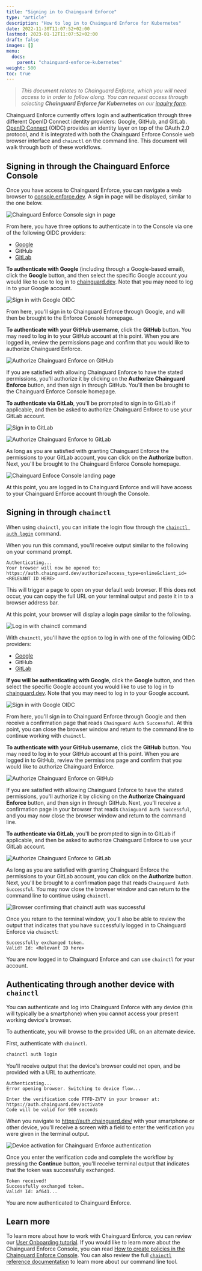 ```yaml
---
title: "Signing in to Chainguard Enforce"
type: "article"
description: "How to log in to Chainguard Enforce for Kubernetes"
date: 2022-11-30T11:07:52+02:00
lastmod: 2023-01-12T11:07:52+02:00
draft: false
images: []
menu:
  docs:
    parent: "chainguard-enforce-kubernetes"
weight: 500
toc: true
---
```


> _This document relates to Chainguard Enforce, which you will need access to in order to follow along. You can request access through selecting **Chainguard Enforce for Kubernetes** on our [inquiry form](https://www.chainguard.dev/get-demo?utm_source=docs)._

Chainguard Enforce currently offers login and authentication through three different OpenID Connect identity providers: Google, GitHub, and GitLab. [OpenID Connect](https://openid.net/connect/) (OIDC) provides an identity layer on top of the OAuth 2.0 protocol, and it is integrated with both the Chainguard Enforce Console web browser interface and `chainctl` on the command line. This document will walk through both of these workflows.

## Signing in through the Chainguard Enforce Console

Once you have access to Chainguard Enforce, you can navigate a web browser to [console.enforce.dev](https://console.enforce.dev). A sign in page will be displayed, similar to the one below. 

![Chainguard Enforce Console sign in page](console-sign-in.png)

From here, you have three options to authenticate in to the Console via one of the following OIDC providers: 

* [Google](https://developers.google.com/identity/openid-connect/openid-connect)
* GitHub
* [GitLab](https://docs.gitlab.com/ee/integration/openid_connect_provider.html)

**To authenticate with Google** (including through a Google-based email), click the **Google** button, and then select the specific Google account you would like to use to log in to [chainguard.dev](https://chainguard.dev). Note that you may need to log in to your Google account. 

![Sign in with Google OIDC](sign-in-with-google.png)

From here, you'll sign in to Chainguard Enforce through Google, and will then be brought to the Enforce Console homepage. 

**To authenticate with your GitHub username**, click the **GitHub** button. You may need to log in to your GitHub account at this point. When you are logged in, review the permissions page and confirm that you would like to authorize Chainguard Enforce.

![Authorize Chainguard Enforce on GitHub](sign-in-with-github.png)

If you are satisfied with allowing Chainguard Enforce to have the stated permissions, you'll authorize it by clicking on the **Authorize Chainguard Enforce** button, and then sign in through GitHub. You'll then be brought to the Chainguard Enforce Console homepage.

**To authenticate via GitLab**, you'll be prompted to sign in to GitLab if applicable, and then be asked to authorize Chainguard Enforce to use your GitLab account. 

![Sign in to GitLab](sign-in-with-gitlab.jpg)

![Authorize Chainguard Enforce to GitLab](authorize-chainguard-enforce-gitlab.png)

As long as you are satisfied with granting Chainguard Enforce the permissions to your GitLab account, you can click on the **Authorize** button. Next, you'll be brought to the Chainguard Enforce Console homepage.

![Chainguard Enfoce Console landing page](chainguard-enforce-console-landing-page.png)

At this point, you are logged in to Chainguard Enforce and will have access to your Chainguard Enforce account through the Console. 

## Signing in through `chainctl`

When using `chainctl`, you can initiate the login flow through the [`chainctl auth login`](https://edu.chainguard.dev/chainguard/chainguard-enforce/chainctl-docs/chainctl_auth_login/) command. 

When you run this command, you'll receive output similar to the following on your command prompt.

```
Authenticating...
Your browser will now be opened to:
https://auth.chainguard.dev/authorize?access_type=online&client_id=<RELEVANT ID HERE>
```

This will trigger a page to open on your default web browser. If this does not occur, you can copy the full URL on your terminal output and paste it in to a browser address bar.

At this point, your browser will display a login page similar to the following. 

![Log in with chainctl command](log-in-with-chainctl.png)

With `chainctl`, you'll have the option to log in with one of the following OIDC providers: 

* [Google](https://developers.google.com/identity/openid-connect/openid-connect)
* GitHub
* [GitLab](https://docs.gitlab.com/ee/integration/openid_connect_provider.html)

**If you will be authenticating with Google**, click the **Google** button, and then select the specific Google account you would like to use to log in to [chainguard.dev](https://chainguard.dev). Note that you may need to log in to your Google account. 

![Sign in with Google OIDC](sign-in-with-google.png)

From here, you'll sign in to Chainguard Enforce through Google and then receive a confirmation page that reads `Chainguard Auth Successful`. At this point, you can close the browser window and return to the command line to continue working with `chainctl`. 

**To authenticate with your GitHub username**, click the **GitHub** button. You may need to log in to your GitHub account at this point. When you are logged in to GitHub, review the permissions page and confirm that you would like to authorize Chainguard Enforce.

![Authorize Chainguard Enforce on GitHub](sign-in-with-github.png)

If you are satisfied with allowing Chainguard Enforce to have the stated permissions, you'll authorize it by clicking on the **Authorize Chainguard Enforce** button, and then sign in through GitHub. Next, you'll receive a confirmation page in your browser that reads `Chainguard Auth Successful`, and you may now close the browser window and return to the command line. 

**To authenticate via GitLab**, you'll be prompted to sign in to GitLab if applicable, and then be asked to authorize Chainguard Enforce to use your GitLab account. 

![Authorize Chainguard Enforce to GitLab](authorize-chainguard-enforce-gitlab.png)

As long as you are satisfied with granting Chainguard Enforce the permissions to your GitLab account, you can click on the **Authorize** button. Next, you'll be brought to a confirmation page that reads `Chainguard Auth Successful`. You may now close the browser window and can return to the command line to continue using `chainctl`.

![Browser confirming that chainctl auth was successful](chainctl-auth-successful.png)

Once you return to the terminal window, you'll also be able to review the output that indicates that you have successfully logged in to Chainguard Enforce via `chainctl`:

```
Successfully exchanged token.
Valid! Id: <Relevant ID here>
```

You are now logged in to Chainguard Enforce and can use `chainctl` for your account. 

## Authenticating through another device with `chainctl`

You can authenticate and log into Chainguard Enforce with any device (this will typically be a smartphone) when you cannot access your present working device's browser.

To authenticate, you will browse to the provided URL on an alternate device.

First, authenticate with `chainctl`.

```sh
chainctl auth login
```

You'll receive output that the device's browser could not open, and be provided with a URL to authenticate.

```
Authenticating...
Error opening browser. Switching to device flow...

Enter the verification code FTFD-ZVTV in your browser at: https://auth.chainguard.dev/activate
Code will be valid for 900 seconds
```

When you navigate to https://auth.chainguard.dev/ with your smartphone or other device, you'll receive a screen with a field to enter the verification you were given in the terminal output.

![Device activation for Chainguard Enforce authentication](device-activation-chainguard.png)

Once you enter the verification code and complete the workflow by pressing the **Continue** button, you'll receive terminal output that indicates that the token was successfully exchanged.

```
Token received!
Successfully exchanged token.
Valid! Id: af641...
```

You are now authenticated to Chainguard Enforce. 

## Learn more

To learn more about how to work with Chainguard Enforce, you can review our [User Onboarding tutorial](../chainguard-enforce-user-onboarding). If you would like to learn more about the Chainguard Enforce Console, you can read [How to create policies in the Chainguard Enforce Console](../chainguard-policies-ui/). You can also review the full [`chainctl` reference documentation](https://edu.chainguard.dev/chainguard/chainguard-enforce/chainctl-docs/chainctl/) to learn more about our command line tool. 